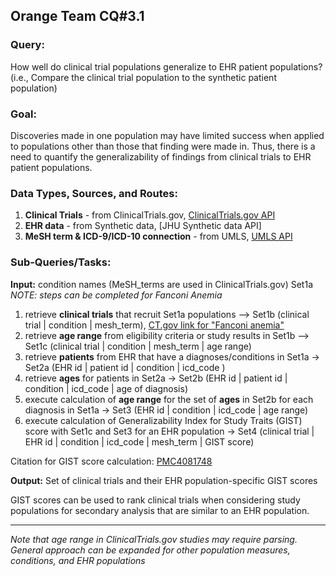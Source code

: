 ## Orange Team CQ#3.1

### Query: 
How well do clinical trial populations generalize to EHR patient populations? (i.e., Compare the clinical trial population to the synthetic patient population)
  
### Goal:
Discoveries made in one population may have limited success when applied to populations other than those that finding were made in. Thus, there is a need to quantify the generalizability of findings from clinical trials to EHR patient populations.
  
### Data Types, Sources, and Routes:
1. **Clinical Trials** - from ClinicalTrials.gov, [ClinicalTrials.gov API](https://aact-prod.herokuapp.com/connect)
2. **EHR data** - from Synthetic data, [JHU Synthetic data API]
3. **MeSH term & ICD-9/ICD-10 connection** - from UMLS, [UMLS API](https://documentation.uts.nlm.nih.gov/rest/home.html)
  
### Sub-Queries/Tasks:
**Input:** condition names (MeSH_terms are used in ClinicalTrials.gov) Set1a *NOTE: steps can be completed for Fanconi Anemia*

1. retrieve **clinical trials** that recruit Set1a populations --> Set1b (clinical trial | condition | mesh_term), [CT.gov link for "Fanconi anemia"](https://www.clinicaltrials.gov/ct2/results?cond=%22Fanconi+anemia%22)
2. retrieve **age range** from eligibility criteria or study results in Set1b --> Set1c (clinical trial | condition | mesh_term | age range)
3. retrieve **patients** from EHR that have a diagnoses/conditions in Set1a -> Set2a (EHR id | patient id | condition | icd_code )
4. retrieve **ages** for patients in Set2a -> Set2b (EHR id | patient id | condition | icd_code | age of diagnosis)
5. execute calculation of **age range** for the set of **ages** in Set2b for each diagnosis in Set1a -> Set3 (EHR id | condition | icd_code | age range)
6. execute calculation of Generalizability Index for Study Traits (GIST) score with Set1c and Set3 for an EHR population -> Set4 (clinical trial | EHR id | condition | icd_code | mesh_term | GIST score)

Citation for GIST score calculation: [PMC4081748](https://www.ncbi.nlm.nih.gov/pmc/articles/PMC4081748)

**Output:** Set of clinical trials and their EHR population-specific GIST scores
  
GIST scores can be used to rank clinical trials when considering study populations for secondary analysis that are similar to an EHR population.

--------

*Note that age range in ClinicalTrials.gov studies may require parsing. General approach can be expanded for other population measures, conditions, and EHR populations*
